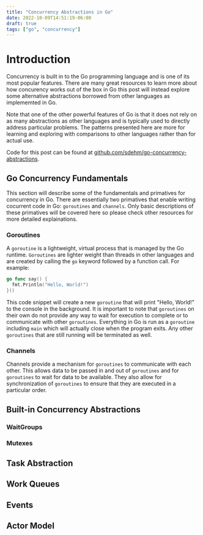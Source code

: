 ```yaml
---
title: "Concurrency Abstractions in Go"
date: 2022-10-09T14:51:19-06:00
draft: true
tags: ["go", "concurrency"]
---
```


# Introduction

Concurrency is built in to the Go programming language and is one of its most popular features.
There are many great resources to learn more about how concurency works out of the box in Go this post will instead explore some alternative abstractions borrowed from other languages as implememted in Go.

Note that one of the other powerful features of Go is that it does not rely on as many abstractions as other languages and is typically used to directly address particular problems.
The patterns presented here are more for learning and exploring with comparisons to other languages rather than for actual use.

Code for this post can be found at [github.com/sdehm/go-concurrency-abstractions](https://github.com/sdehm/go-concurrency-abstractions).

## Go Concurrency Fundamentals

This section will describe some of the fundamentals and primatives for concurrency in Go.
There are essentially two primatives that enable writing cocurrent code in Go: `goroutines` and `channels`.
Only basic descriptions of these primatives will be covered here so please check other resources for more detailed explainations.

### Goroutines

A `goroutine` is a lightweight, virtual process that is managed by the Go runtime.
`Goroutines` are lighter weight than threads in other languages and are created by calling the `go` keyword followed by a function call.
For example: 
```go
go func say() {
  fmt.Println("Hello, World!")
}()
```
This code snippet will create a new `goroutine` that will print "Hello, World!" to the console in the background.
It is important to note that `goroutines` on their own do not provide any way to wait for execution to complete or to communicate with other `goroutines`.
Everything in Go is run as a `goroutine` including `main` which will actually close when the program exits.
Any other `goroutines` that are still running will be terminated as well.

### Channels

Channels provide a mechanism for `goroutines` to communicate with each other.
This allows data to be passed in and out of `goroutines` and for `goroutines` to wait for data to be available.
They also allow for synchronization of `goroutines` to ensure that they are executed in a particular order.

## Built-in Concurrency Abstractions

### WaitGroups

### Mutexes

## Task Abstraction

## Work Queues

## Events

## Actor Model